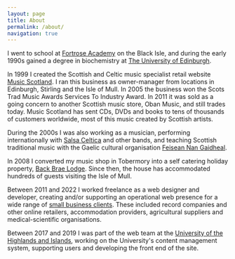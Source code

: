 ```yaml
---
layout: page    
title: About  
permalink: /about/  
navigation: true  
---
```


I went to school at [Fortrose Academy](https://www.fortroseacademy.co.uk/) on the Black Isle, and during the early 1990s gained a degree in biochemistry at [The University of Edinburgh](https://www.ed.ac.uk/).

In <time datetime="1999">1999</time> I created the Scottish and Celtic music specialist retail website [Music Scotland](https://www.musicscotland.com/).  I ran this business as owner-manager from locations in Edinburgh, Stirling and the Isle of Mull.  In <time datetime="2005">2005</time> the business won the <span itemprop="award">Scots Trad Music Awards Services To Industry Award</span>.  In <time datetime="2011">2011</time> it was sold as a going concern to another Scottish music store, Oban Music, and still trades today.  Music Scotland has sent CDs, DVDs and books to tens of thousands of customers worldwide, most of this music created by Scottish artists.

During the 2000s I was also working as a musician, performing internationally with [Salsa Celtica](https://salsaceltica.com) and other bands, and teaching Scottish traditional music with the Gaelic cultural organisation [Feisean Nan Gaidheal](https://feisean.org/).

In 2008 I converted my music shop in Tobermory into a self catering holiday property, [Back Brae Lodge](https://mull.co).  Since then, the house has accommodated hundreds of guests visiting the Isle of Mull. 

Between <time datetime="2011">2011</time> and <time datetime="2022">2022</time> I worked freelance as a web designer and developer, creating and/or supporting an operational web presence for a wide range of [small business clients](/clients).  These included record companies and other online retailers, accommodation providers, agricultural suppliers and medical-scientific organisations.

Between <time datetime="2017">2017</time> and <time datetime="2017">2019</time> I was part of the web team at the [University of the Highlands and Islands](https://www.uhi.ac.uk/en/), working on the University's content management system, supporting users and developing the front end of the site.
